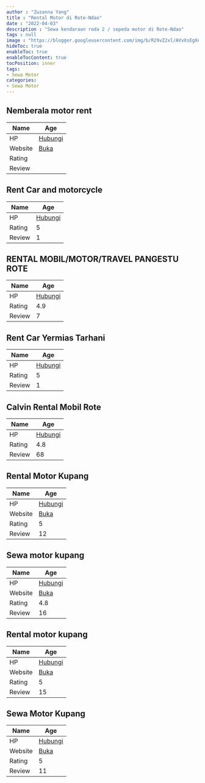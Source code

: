 ```yaml
---
author : "Zuzanna Yang"
title : "Rental Motor di Rote-Ndao"
date : "2022-04-03"
description : "Sewa kendaraan roda 2 / sepeda motor di Rote-Ndao"
tags : null
image : "https://blogger.googleusercontent.com/img/b/R29vZ2xl/AVvXsEgXqkru3fwoPFuvx-vlWwpkiztCQkIRQ3q2PxSBEOqU2e5H7lhVnH64XxBJsRiabvUbp15Eg-o683hdD4Po8uDkfogvysxIFUh3-yIx9sHzPf8kMDYnXKfWEgBBju9ALMDDe5VI-e9F9wdo9-XlG75Yf-WZdf4jzwWb35BxlrJK5VxuyKoEtPCnHDmpYw/w300-h200/rental-motor-di-rote-ndao.png"
hideToc: true
enableToc: true
enableTocContent: true
tocPosition: inner
tags:
- Sewa Motor
categories:
- Sewa Motor
---
```



## Nemberala motor rent

Name | Age
--------|------
HP | [Hubungi](https://pcandroidplayer.blogspot.com/?clayads=https://getnumber.ndower.dev?phone=MDgyMjM3ODgwMDUz)
Website | [Buka](https://pcandroidplayer.blogspot.com/?clayads=aHR0cDovL3d3dy5uZW1iZXJhbGFtb3RvcmVudC5jb20v) 
Rating | 
Review | 


## Rent Car and motorcycle

Name | Age
--------|------
HP | [Hubungi](https://pcandroidplayer.blogspot.com/?clayads=https://getnumber.ndower.dev?phone=MDgxMTM5MTQ4ODY=)
Rating | 5
Review | 1


## RENTAL MOBIL/MOTOR/TRAVEL PANGESTU ROTE

Name | Age
--------|------
HP | [Hubungi](https://pcandroidplayer.blogspot.com/?clayads=https://getnumber.ndower.dev?phone=MDgxMzUzNTIyMjcy)
Rating | 4.9
Review | 7


## Rent Car Yermias Tarhani

Name | Age
--------|------
HP | [Hubungi](https://pcandroidplayer.blogspot.com/?clayads=https://getnumber.ndower.dev?phone=)
Rating | 5
Review | 1


## Calvin Rental Mobil Rote

Name | Age
--------|------
HP | [Hubungi](https://pcandroidplayer.blogspot.com/?clayads=https://getnumber.ndower.dev?phone=MDgxMjMwNzM5Njgy)
Rating | 4.8
Review | 68


## Rental Motor Kupang

Name | Age
--------|------
HP | [Hubungi](https://pcandroidplayer.blogspot.com/?clayads=https://getnumber.ndower.dev?phone=MDgxMzM0ODc5MTIx)
Website | [Buka](https://pcandroidplayer.blogspot.com/?clayads=aHR0cHM6Ly9hbGxzdGFydHRyYW5zLmJsb2dzcG90LmNvbS8yMDE4LzEwL3Nld2EtbW90b3Ita3VwYW5nLXJlbnRhbC1tb3Rvci1rdXBhbmcuaHRtbA==) 
Rating | 5
Review | 12


## Sewa motor kupang

Name | Age
--------|------
HP | [Hubungi](https://pcandroidplayer.blogspot.com/?clayads=https://getnumber.ndower.dev?phone=MDgxMzMwNjM4NDk4)
Website | [Buka](https://pcandroidplayer.blogspot.com/?clayads=aHR0cDovL3d3dy5zZXdhbW90b3JrdXBhbmcuY29tLw==) 
Rating | 4.8
Review | 16


## Rental motor kupang

Name | Age
--------|------
HP | [Hubungi](https://pcandroidplayer.blogspot.com/?clayads=https://getnumber.ndower.dev?phone=MDgxMzM4ODcyNjE3)
Website | [Buka](https://pcandroidplayer.blogspot.com/?clayads=aHR0cDovL3d3dy5yZW50YWxtb3Rvcmt1cGFuZy5jb20v) 
Rating | 5
Review | 15


## Sewa Motor Kupang

Name | Age
--------|------
HP | [Hubungi](https://pcandroidplayer.blogspot.com/?clayads=https://getnumber.ndower.dev?phone=MDgxMzM0ODc5MTIx)
Website | [Buka](https://pcandroidplayer.blogspot.com/?clayads=aHR0cHM6Ly9zZXdhbW90b3JrdXBhbmcuYnVzaW5lc3Muc2l0ZS8=) 
Rating | 5
Review | 11


